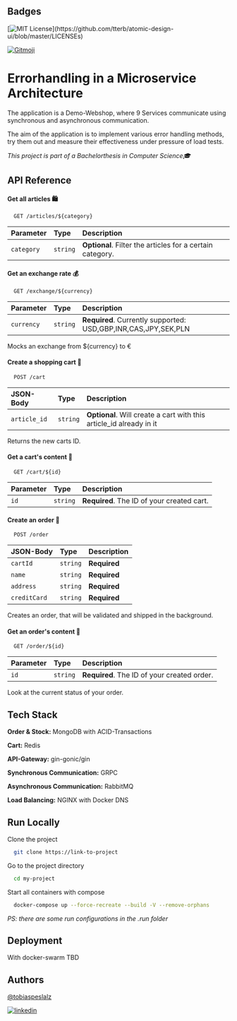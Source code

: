 
## Badges

[![MIT License](https://img.shields.io/apm/l/atomic-design-ui.svg?)](https://github.com/tterb/atomic-design-ui/blob/master/LICENSEs)

[![Gitmoji](https://img.shields.io/badge/gitmoji-%20😜%20😍-FFDD67.svg)](https://gitmoji.dev)



# Errorhandling in a Microservice Architecture

The application is a Demo-Webshop, where 9 Services communicate using synchronous and asynchronous communication. 

The aim of the application is to implement various error handling methods, try them out and measure their effectiveness under pressure of load tests.

_This project is part of a Bachelorthesis in Computer Science🎓_


## API Reference

#### Get all articles 🛍️

```http
  GET /articles/${category}
```

| Parameter | Type     | Description                       |
| :-------- | :------- | :-------------------------------- |
| `category`      | `string` | **Optional**. Filter the articles for a certain category. |

#### Get an exchange rate 💰

```http
  GET /exchange/${currency}
```

| Parameter | Type     | Description                       |
| :-------- | :------- | :-------------------------------- |
| `currency`      | `string` | **Required**. Currently supported: USD,GBP,INR,CAS,JPY,SEK,PLN |

Mocks an exchange from ${currency} to €

#### Create a shopping cart 🛒

```http
  POST /cart
```

| JSON-Body | Type     | Description                       |
| :-------- | :------- | :-------------------------------- |
| `article_id`      | `string` | **Optional**. Will create a cart with this article_id already in it |

Returns the new carts ID.

#### Get a cart's content 🛒

```http
  GET /cart/${id}
```

| Parameter | Type     | Description                       |
| :-------- | :------- | :-------------------------------- |
| `id`      | `string` | **Required**. The ID of your created cart. |

#### Create an order 🧾

```http
  POST /order
```

| JSON-Body | Type     | Description                       |
| :-------- | :------- | :-------------------------------- |
| `cartId`      | `string` | **Required**  |
| `name`      | `string` | **Required**  |
| `address`      | `string` | **Required**  |
| `creditCard`      | `string` | **Required**  |

Creates an order, that will be validated and shipped in the background.

#### Get an order's content 🧾

```http
  GET /order/${id}
```

| Parameter | Type     | Description                       |
| :-------- | :------- | :-------------------------------- |
| `id`      | `string` | **Required**. The ID of your created order. |

Look at the current status of your order.

## Tech Stack

**Order & Stock:** MongoDB with ACID-Transactions

**Cart:** Redis

**API-Gateway:** gin-gonic/gin

**Synchronous Communication:** GRPC

**Asynchronous Communication:** RabbitMQ

**Load Balancing:** NGINX with Docker DNS
## Run Locally

Clone the project

```bash
  git clone https://link-to-project
```

Go to the project directory

```bash
  cd my-project
```

Start all containers with compose

```bash
  docker-compose up --force-recreate --build -V --remove-orphans
```

_PS: there are some run configurations in the .run folder_
## Deployment

With docker-swarm TBD


## Authors

[@tobiaspeslalz](https://github.com/Tobias-Pe)

[![linkedin](https://img.shields.io/badge/linkedin-0A66C2?style=for-the-badge&logo=linkedin&logoColor=white)](www.linkedin.com/in/tobias-peslalz)
